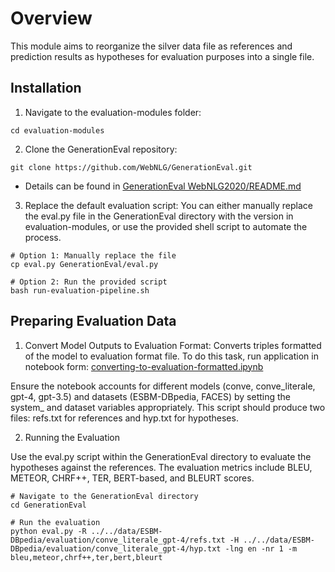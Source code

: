 # Overview

This module aims to reorganize the silver data file as references and prediction results as hypotheses for evaluation purposes into a single file. 

## Installation

1. Navigate to the evaluation-modules folder:
```
cd evaluation-modules

```
2. Clone the GenerationEval repository:
```
git clone https://github.com/WebNLG/GenerationEval.git

```
* Details can be found in [GenerationEval WebNLG2020/README.md](https://github.com/WebNLG/GenerationEval)

3. Replace the default evaluation script:
You can either manually replace the eval.py file in the GenerationEval directory with the version in evaluation-modules, or use the provided shell script to automate the process.

```
# Option 1: Manually replace the file
cp eval.py GenerationEval/eval.py

# Option 2: Run the provided script
bash run-evaluation-pipeline.sh

```
## Preparing Evaluation Data

1. Convert Model Outputs to Evaluation Format:
Converts triples formatted of the model to evaluation format file. To do this task, run application in notebook form: [converting-to-evaluation-formatted.ipynb](https://github.com/u2018/ANTS/blob/main/evaluation-modules/converting-to-evaluation-formatted.ipynb)

Ensure the notebook accounts for different models (conve, conve_literale, gpt-4, gpt-3.5) and datasets (ESBM-DBpedia, FACES) by setting the system_ and dataset variables appropriately. This script should produce two files: refs.txt for references and hyp.txt for hypotheses.

2. Running the Evaluation

Use the eval.py script within the GenerationEval directory to evaluate the hypotheses against the references. The evaluation metrics include BLEU, METEOR, CHRF++, TER, BERT-based, and BLEURT scores.

```
# Navigate to the GenerationEval directory
cd GenerationEval

# Run the evaluation
python eval.py -R ../../data/ESBM-DBpedia/evaluation/conve_literale_gpt-4/refs.txt -H ../../data/ESBM-DBpedia/evaluation/conve_literale_gpt-4/hyp.txt -lng en -nr 1 -m bleu,meteor,chrf++,ter,bert,bleurt

```